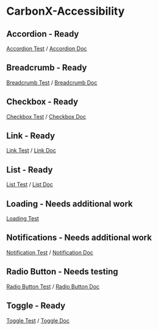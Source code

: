 # CarbonX-Accessibility
## Accordion - Ready
[Accordion Test](https://htmlpreview.github.io/?https://github.com/snidersd/CarbonX-Accessibility/blob/master/Accordion-test/Accordion%20Accessibility.html) /
[Accordion Doc](https://htmlpreview.github.io/?https://github.com/snidersd/CarbonX-Accessibility/blob/master/Doc/Accordion-doc.html)
## Breadcrumb - Ready
[Breadcrumb Test](https://htmlpreview.github.io/?https://github.com/snidersd/CarbonX-Accessibility/blob/master/Breadcrumb-test/Breadcrumb%20Accessibility.html)  /
[Breadcrumb Doc](https://htmlpreview.github.io/?https://github.com/snidersd/CarbonX-Accessibility/blob/master/Doc/breadcrumb-doc.html)
## Checkbox - Ready
[Checkbox Test](https://htmlpreview.github.io/?https://github.com/snidersd/CarbonX-Accessibility/blob/master/Checkbox-test/Checkbox-test.html) /
[Checkbox Doc](https://htmlpreview.github.io/?https://github.com/snidersd/CarbonX-Accessibility/blob/master/Doc/Checkbox-doc.html)
## Link - Ready
[Link Test](https://htmlpreview.github.io/?https://github.com/snidersd/CarbonX-Accessibility/blob/master/Link-test/Link%20Accessibility.html) /
[Link Doc](https://htmlpreview.github.io/?https://github.com/snidersd/CarbonX-Accessibility/blob/master/Doc/Link-doc.html)
## List - Ready
[List Test](https://htmlpreview.github.io/?https://github.com/snidersd/CarbonX-Accessibility/blob/master/List-test/List%20Accessibility.html) /
[List Doc](https://htmlpreview.github.io/?https://github.com/snidersd/CarbonX-Accessibility/blob/master/Doc/List%20Accessibility.html)
## Loading - Needs additional work
[Loading Test](https://htmlpreview.github.io/?https://github.com/snidersd/CarbonX-Accessibility/blob/master/Loading-test/Loading-test.html)
## Notifications - Needs additional work
[Notification Test](https://htmlpreview.github.io/?https://github.com/snidersd/CarbonX-Accessibility/blob/master/Notification-test/Notification%20Accessibility.html) /
[Notification Doc](https://htmlpreview.github.io/?https://github.com/snidersd/CarbonX-Accessibility/blob/master/Doc/Notification%20Accessibility.html)
## Radio Button - Needs testing
[Radio Button Test](https://htmlpreview.github.io/?https://github.com/snidersd/CarbonX-Accessibility/blob/master/RadioButton-test/RadioButton-test.html) /
[Radio Button Doc](https://htmlpreview.github.io/?https://github.com/snidersd/CarbonX-Accessibility/blob/master/Doc/RadioButton-doc.html)
## Toggle - Ready
[Toggle Test](https://htmlpreview.github.io/?https://github.com/snidersd/CarbonX-Accessibility/blob/master/Toggle-test/Toggle-test.html) /
[Toggle Doc](https://htmlpreview.github.io/?https://github.com/snidersd/CarbonX-Accessibility/blob/master/Doc/Toggle-doc.html)
